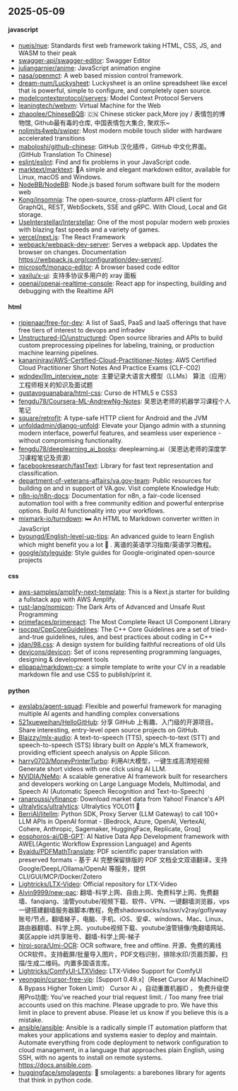 ## 2025-05-09

#### javascript
* [nuejs/nue](https://github.com/nuejs/nue): Standards first web framework taking HTML, CSS, JS, and WASM to their peak
* [swagger-api/swagger-editor](https://github.com/swagger-api/swagger-editor): Swagger Editor
* [juliangarnier/anime](https://github.com/juliangarnier/anime): JavaScript animation engine
* [nasa/openmct](https://github.com/nasa/openmct): A web based mission control framework.
* [dream-num/Luckysheet](https://github.com/dream-num/Luckysheet): Luckysheet is an online spreadsheet like excel that is powerful, simple to configure, and completely open source.
* [modelcontextprotocol/servers](https://github.com/modelcontextprotocol/servers): Model Context Protocol Servers
* [leaningtech/webvm](https://github.com/leaningtech/webvm): Virtual Machine for the Web
* [zhaoolee/ChineseBQB](https://github.com/zhaoolee/ChineseBQB): 🇨🇳 Chinese sticker pack,More joy / 表情包的博物馆, Github最有毒的仓库, 中国表情包大集合, 聚欢乐~
* [nolimits4web/swiper](https://github.com/nolimits4web/swiper): Most modern mobile touch slider with hardware accelerated transitions
* [maboloshi/github-chinese](https://github.com/maboloshi/github-chinese): GitHub 汉化插件，GitHub 中文化界面。 (GitHub Translation To Chinese)
* [eslint/eslint](https://github.com/eslint/eslint): Find and fix problems in your JavaScript code.
* [marktext/marktext](https://github.com/marktext/marktext): 📝A simple and elegant markdown editor, available for Linux, macOS and Windows.
* [NodeBB/NodeBB](https://github.com/NodeBB/NodeBB): Node.js based forum software built for the modern web
* [Kong/insomnia](https://github.com/Kong/insomnia): The open-source, cross-platform API client for GraphQL, REST, WebSockets, SSE and gRPC. With Cloud, Local and Git storage.
* [UseInterstellar/Interstellar](https://github.com/UseInterstellar/Interstellar): One of the most popular modern web proxies with blazing fast speeds and a variety of games.
* [vercel/next.js](https://github.com/vercel/next.js): The React Framework
* [webpack/webpack-dev-server](https://github.com/webpack/webpack-dev-server): Serves a webpack app. Updates the browser on changes. Documentation https://webpack.js.org/configuration/dev-server/.
* [microsoft/monaco-editor](https://github.com/microsoft/monaco-editor): A browser based code editor
* [vaxilu/x-ui](https://github.com/vaxilu/x-ui): 支持多协议多用户的 xray 面板
* [openai/openai-realtime-console](https://github.com/openai/openai-realtime-console): React app for inspecting, building and debugging with the Realtime API

#### html
* [ripienaar/free-for-dev](https://github.com/ripienaar/free-for-dev): A list of SaaS, PaaS and IaaS offerings that have free tiers of interest to devops and infradev
* [Unstructured-IO/unstructured](https://github.com/Unstructured-IO/unstructured): Open source libraries and APIs to build custom preprocessing pipelines for labeling, training, or production machine learning pipelines.
* [kananinirav/AWS-Certified-Cloud-Practitioner-Notes](https://github.com/kananinirav/AWS-Certified-Cloud-Practitioner-Notes): AWS Certified Cloud Practitioner Short Notes And Practice Exams (CLF-C02)
* [wdndev/llm_interview_note](https://github.com/wdndev/llm_interview_note): 主要记录大语言大模型（LLMs） 算法（应用）工程师相关的知识及面试题
* [gustavoguanabara/html-css](https://github.com/gustavoguanabara/html-css): Curso de HTML5 e CSS3
* [fengdu78/Coursera-ML-AndrewNg-Notes](https://github.com/fengdu78/Coursera-ML-AndrewNg-Notes): 吴恩达老师的机器学习课程个人笔记
* [square/retrofit](https://github.com/square/retrofit): A type-safe HTTP client for Android and the JVM
* [unfoldadmin/django-unfold](https://github.com/unfoldadmin/django-unfold): Elevate your Django admin with a stunning modern interface, powerful features, and seamless user experience - without compromising functionality.
* [fengdu78/deeplearning_ai_books](https://github.com/fengdu78/deeplearning_ai_books): deeplearning.ai（吴恩达老师的深度学习课程笔记及资源）
* [facebookresearch/fastText](https://github.com/facebookresearch/fastText): Library for fast text representation and classification.
* [department-of-veterans-affairs/va.gov-team](https://github.com/department-of-veterans-affairs/va.gov-team): Public resources for building on and in support of VA.gov. Visit complete Knowledge Hub:
* [n8n-io/n8n-docs](https://github.com/n8n-io/n8n-docs): Documentation for n8n, a fair-code licensed automation tool with a free community edition and powerful enterprise options. Build AI functionality into your workflows.
* [mixmark-io/turndown](https://github.com/mixmark-io/turndown): 🛏 An HTML to Markdown converter written in JavaScript
* [byoungd/English-level-up-tips](https://github.com/byoungd/English-level-up-tips): An advanced guide to learn English which might benefit you a lot 🎉 . 离谱的英语学习指南/英语学习教程。
* [google/styleguide](https://github.com/google/styleguide): Style guides for Google-originated open-source projects

#### css
* [aws-samples/amplify-next-template](https://github.com/aws-samples/amplify-next-template): This is a Next.js starter for building a fullstack app with AWS Amplify.
* [rust-lang/nomicon](https://github.com/rust-lang/nomicon): The Dark Arts of Advanced and Unsafe Rust Programming
* [primefaces/primereact](https://github.com/primefaces/primereact): The Most Complete React UI Component Library
* [isocpp/CppCoreGuidelines](https://github.com/isocpp/CppCoreGuidelines): The C++ Core Guidelines are a set of tried-and-true guidelines, rules, and best practices about coding in C++
* [jdan/98.css](https://github.com/jdan/98.css): A design system for building faithful recreations of old UIs
* [devicons/devicon](https://github.com/devicons/devicon): Set of icons representing programming languages, designing & development tools
* [elipapa/markdown-cv](https://github.com/elipapa/markdown-cv): a simple template to write your CV in a readable markdown file and use CSS to publish/print it.

#### python
* [awslabs/agent-squad](https://github.com/awslabs/agent-squad): Flexible and powerful framework for managing multiple AI agents and handling complex conversations
* [521xueweihan/HelloGitHub](https://github.com/521xueweihan/HelloGitHub): 分享 GitHub 上有趣、入门级的开源项目。Share interesting, entry-level open source projects on GitHub.
* [Blaizzy/mlx-audio](https://github.com/Blaizzy/mlx-audio): A text-to-speech (TTS), speech-to-text (STT) and speech-to-speech (STS) library built on Apple's MLX framework, providing efficient speech analysis on Apple Silicon.
* [harry0703/MoneyPrinterTurbo](https://github.com/harry0703/MoneyPrinterTurbo): 利用AI大模型，一键生成高清短视频 Generate short videos with one click using AI LLM.
* [NVIDIA/NeMo](https://github.com/NVIDIA/NeMo): A scalable generative AI framework built for researchers and developers working on Large Language Models, Multimodal, and Speech AI (Automatic Speech Recognition and Text-to-Speech)
* [ranaroussi/yfinance](https://github.com/ranaroussi/yfinance): Download market data from Yahoo! Finance's API
* [ultralytics/ultralytics](https://github.com/ultralytics/ultralytics): Ultralytics YOLO11 🚀
* [BerriAI/litellm](https://github.com/BerriAI/litellm): Python SDK, Proxy Server (LLM Gateway) to call 100+ LLM APIs in OpenAI format - [Bedrock, Azure, OpenAI, VertexAI, Cohere, Anthropic, Sagemaker, HuggingFace, Replicate, Groq]
* [eosphoros-ai/DB-GPT](https://github.com/eosphoros-ai/DB-GPT): AI Native Data App Development framework with AWEL(Agentic Workflow Expression Language) and Agents
* [Byaidu/PDFMathTranslate](https://github.com/Byaidu/PDFMathTranslate): PDF scientific paper translation with preserved formats - 基于 AI 完整保留排版的 PDF 文档全文双语翻译，支持 Google/DeepL/Ollama/OpenAI 等服务，提供 CLI/GUI/MCP/Docker/Zotero
* [Lightricks/LTX-Video](https://github.com/Lightricks/LTX-Video): Official repository for LTX-Video
* [Alvin9999/new-pac](https://github.com/Alvin9999/new-pac): 翻墙-科学上网、自由上网、免费科学上网、免费翻墙、fanqiang、油管youtube/视频下载、软件、VPN、一键翻墙浏览器，vps一键搭建翻墙服务器脚本/教程，免费shadowsocks/ss/ssr/v2ray/goflyway账号/节点，翻墙梯子，电脑、手机、iOS、安卓、windows、Mac、Linux、路由器翻墙、科学上网、youtube视频下载、youtube油管镜像/免翻墙网站、美区apple id共享账号、翻墙-科学上网-梯子
* [hiroi-sora/Umi-OCR](https://github.com/hiroi-sora/Umi-OCR): OCR software, free and offline. 开源、免费的离线OCR软件。支持截屏/批量导入图片，PDF文档识别，排除水印/页眉页脚，扫描/生成二维码。内置多国语言库。
* [Lightricks/ComfyUI-LTXVideo](https://github.com/Lightricks/ComfyUI-LTXVideo): LTX-Video Support for ComfyUI
* [yeongpin/cursor-free-vip](https://github.com/yeongpin/cursor-free-vip): [Support 0.49.x]（Reset Cursor AI MachineID & Bypass Higher Token Limit） Cursor Ai ，自动重置机器ID ， 免费升级使用Pro功能: You've reached your trial request limit. / Too many free trial accounts used on this machine. Please upgrade to pro. We have this limit in place to prevent abuse. Please let us know if you believe this is a mistake.
* [ansible/ansible](https://github.com/ansible/ansible): Ansible is a radically simple IT automation platform that makes your applications and systems easier to deploy and maintain. Automate everything from code deployment to network configuration to cloud management, in a language that approaches plain English, using SSH, with no agents to install on remote systems. https://docs.ansible.com.
* [huggingface/smolagents](https://github.com/huggingface/smolagents): 🤗 smolagents: a barebones library for agents that think in python code.
